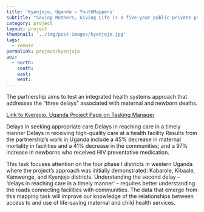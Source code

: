 ```yaml
---
title: 'Kyenjojo, Uganda – YouthMappers'
subtitle: "Saving Mothers, Giving Life is a five-year public-private partnership to dramatically reduce maternal and newborn mortality in sub-Saharan African countries. Key partners include the governments of Uganda, Zambia, the United States and Norway as well as Merck for Mothers, Every Mother Counts, Project C.U.R.E. and the American College of Obstetricians and Gynecologists."
category: project
layout: project
thumbnail: '../img/post-images/kyenjojo.jpg'
tags:
  - remote
permalink: project/kyenjojo
aoi:
  - north:
    south:
    east:
    west:
---
```


The partnership aims to test an integrated health systems approach that addresses the “three delays” associated with maternal and newborn deaths.

<a href="http://tasks.hotosm.org/project/3732">Link to Kyenjojo, Uganda Project Page on Tasking Manager</a>

Delays in seeking appropriate care Delays in reaching care in a timely manner Delays in receiving high-quality care at a health facility
Results from the partnership’s work in Uganda include a 45% decrease in maternal mortality in facilities and a 41% decrease in the communities; and a 97% increase in newborns who received HIV preventative medication.

This task focuses attention on the four phase I districts in western Uganda where the project’s approach was initially demonstrated: Kabarole, Kibaale, Kamwenge, and Kyenjojo districts. Understanding the second delay – ‘delays in reaching care in a timely manner’ – requires better understanding the roads connecting facilities with communities. The data that emerge from this mapping task will improve our knowledge of the relationships between access to and use of life-saving maternal and child health services.
